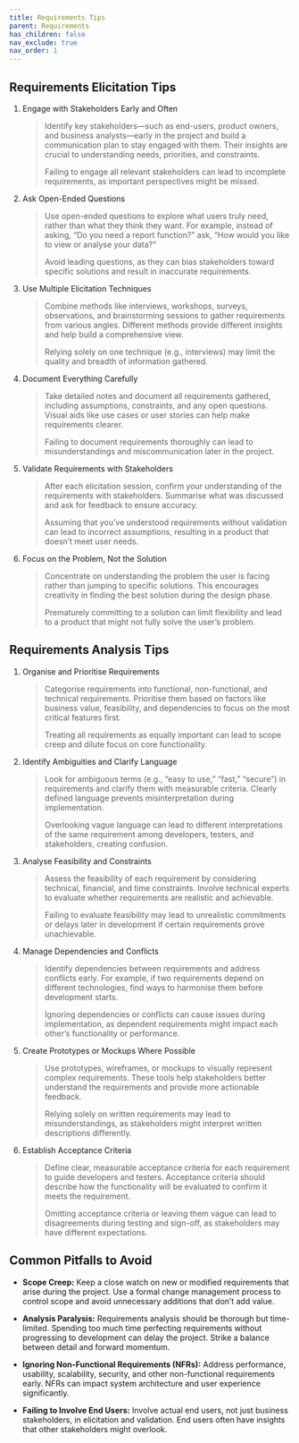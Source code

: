```yaml
---
title: Requirements Tips
parent: Requirements
has_children: false
nav_exclude: true
nav_order: 1
---
```


## Requirements Elicitation Tips

1. Engage with Stakeholders Early and Often

    > Identify key stakeholders—such as end-users, product owners, and business analysts—early in the 
    > project and build a communication plan to stay engaged with them. Their insights are crucial to 
    > understanding needs, priorities, and constraints.
    > 
    > Failing to engage all relevant stakeholders can lead to incomplete requirements, as important 
    > perspectives might be missed.

2. Ask Open-Ended Questions

    > Use open-ended questions to explore what users truly need, rather than what they think they want. 
    > For example, instead of asking, “Do you need a report function?” ask, “How would you like to view 
    > or analyse your data?”
    > 
    > Avoid leading questions, as they can bias stakeholders toward specific solutions and result in 
    > inaccurate requirements.

3. Use Multiple Elicitation Techniques

    > Combine methods like interviews, workshops, surveys, observations, and brainstorming sessions to 
    > gather requirements from various angles. Different methods provide different insights and help 
    > build a comprehensive view.
    > 
    > Relying solely on one technique (e.g., interviews) may limit the quality and breadth of 
    > information gathered.

4. Document Everything Carefully

    > Take detailed notes and document all requirements gathered, including assumptions, constraints, 
    > and any open questions. Visual aids like use cases or user stories can help make requirements 
    > clearer.
    > 
    > Failing to document requirements thoroughly can lead to misunderstandings and miscommunication 
    > later in the project.

5. Validate Requirements with Stakeholders

    > After each elicitation session, confirm your understanding of the requirements with 
    > stakeholders. Summarise what was discussed and ask for feedback to ensure accuracy.
    > 
    > Assuming that you’ve understood requirements without validation can lead to incorrect 
    > assumptions, resulting in a product that doesn’t meet user needs.

6. Focus on the Problem, Not the Solution

    > Concentrate on understanding the problem the user is facing rather than jumping to specific 
    > solutions. This encourages creativity in finding the best solution during the design phase.
    > 
    > Prematurely committing to a solution can limit flexibility and lead to a product that might 
    > not fully solve the user’s problem.

## Requirements Analysis Tips

1. Organise and Prioritise Requirements

    > Categorise requirements into functional, non-functional, and technical requirements. Prioritise 
    > them based on factors like business value, feasibility, and dependencies to focus on the most 
    > critical features first.
    > 
    > Treating all requirements as equally important can lead to scope creep and dilute focus on core 
    > functionality.

2. Identify Ambiguities and Clarify Language

    > Look for ambiguous terms (e.g., “easy to use,” “fast,” “secure”) in requirements and clarify 
    > them with measurable criteria. Clearly defined language prevents misinterpretation during 
    > implementation.
    > 
    > Overlooking vague language can lead to different interpretations of the same requirement 
    > among developers, testers, and stakeholders, creating confusion.

3. Analyse Feasibility and Constraints

    > Assess the feasibility of each requirement by considering technical, financial, and time 
    > constraints. Involve technical experts to evaluate whether requirements are realistic and 
    > achievable.
    > 
    > Failing to evaluate feasibility may lead to unrealistic commitments or delays later in 
    > development if certain requirements prove unachievable.

4. Manage Dependencies and Conflicts

    > Identify dependencies between requirements and address conflicts early. For example, if two 
    > requirements depend on different technologies, find ways to harmonise them before development 
    > starts.
    > 
    > Ignoring dependencies or conflicts can cause issues during implementation, as dependent 
    > requirements might impact each other’s functionality or performance.

5. Create Prototypes or Mockups Where Possible

    > Use prototypes, wireframes, or mockups to visually represent complex requirements. These 
    > tools help stakeholders better understand the requirements and provide more actionable feedback.
    > 
    > Relying solely on written requirements may lead to misunderstandings, as stakeholders might 
    > interpret written descriptions differently.

6. Establish Acceptance Criteria

    > Define clear, measurable acceptance criteria for each requirement to guide developers and 
    > testers. Acceptance criteria should describe how the functionality will be evaluated to confirm 
    > it meets the requirement.
    > 
    > Omitting acceptance criteria or leaving them vague can lead to disagreements during testing 
    > and sign-off, as stakeholders may have different expectations.

## Common Pitfalls to Avoid

* **Scope Creep:** Keep a close watch on new or modified requirements that arise during the 
  project. Use a formal change management process to control scope and avoid unnecessary 
  additions that don’t add value.

* **Analysis Paralysis:** Requirements analysis should be thorough but time-limited. Spending 
  too much time perfecting requirements without progressing to development can delay the project. 
  Strike a balance between detail and forward momentum.

* **Ignoring Non-Functional Requirements (NFRs):** Address performance, usability, scalability, 
  security, and other non-functional requirements early. NFRs can impact system architecture 
  and user experience significantly.

* **Failing to Involve End Users:** Involve actual end users, not just business stakeholders, 
  in elicitation and validation. End users often have insights that other stakeholders might 
  overlook.
